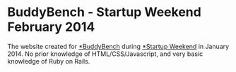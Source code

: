 # BuddyBench - Startup Weekend February 2014
The website created for [*BuddyBench](www.buddybench.co) during [*Startup Weekend](http://toronto.startupweekend.org/2014/01/08/startup-weekend-toronto-tech-for-good-arrives-on-january-24th/) in January 2014. No prior knowledge of HTML/CSS/Javascript, and very basic knowledge of Ruby on Rails. 